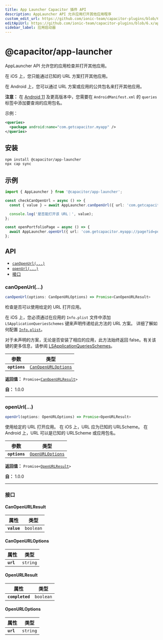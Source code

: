 ```yaml
---
title: App Launcher Capacitor 插件 API
description: AppLauncher API 允许应用打开其他应用程序
custom_edit_url: https://github.com/ionic-team/capacitor-plugins/blob/6.x/app-launcher/README.md
editApiUrl: https://github.com/ionic-team/capacitor-plugins/blob/6.x/app-launcher/src/definitions.ts
sidebar_label: 应用启动器
---
```


# @capacitor/app-launcher

AppLauncher API 允许您的应用检查并打开其他应用。

在 iOS 上，您只能通过已知的 URL 方案打开其他应用。

在 Android 上，您可以通过 URL 方案或应用的公共包名来打开其他应用。

**注意：** 在 [Android 11](https://developer.android.com/about/versions/11/privacy/package-visibility) 及更高版本中，您需要在 `AndroidManifest.xml` 的 `queries` 标签中添加要查询的应用包名。

示例：
```xml
<queries>
  <package android:name="com.getcapacitor.myapp" />
</queries>
```

## 安装

```bash
npm install @capacitor/app-launcher
npx cap sync
```

## 示例

```typescript
import { AppLauncher } from '@capacitor/app-launcher';

const checkCanOpenUrl = async () => {
  const { value } = await AppLauncher.canOpenUrl({ url: 'com.getcapacitor.myapp' });

  console.log('是否能打开该 URL：', value);
};

const openPortfolioPage = async () => {
  await AppLauncher.openUrl({ url: 'com.getcapacitor.myapp://page?id=portfolio' });
};
```

## API

<docgen-index>

* [`canOpenUrl(...)`](#canopenurl)
* [`openUrl(...)`](#openurl)
* [接口](#interfaces)

</docgen-index>

<docgen-api>
<!--Update the source file JSDoc comments and rerun docgen to update the docs below-->

### canOpenUrl(...)

```typescript
canOpenUrl(options: CanOpenURLOptions) => Promise<CanOpenURLResult>
```

检查是否可以使用给定的 URL 打开应用。

在 iOS 上，您必须通过在应用的 `Info.plist` 文件中添加 `LSApplicationQueriesSchemes` 键来声明传递给此方法的 URL 方案。
详细了解如何配置 [`Info.plist`](https://capacitorjs.com/docs/ios/configuration#configuring-infoplist)。

对于未声明的方案，无论是否安装了相应的应用，此方法始终返回 false。有关该键的更多信息，请参阅 [LSApplicationQueriesSchemes](https://developer.apple.com/library/archive/documentation/General/Reference/InfoPlistKeyReference/Articles/LaunchServicesKeys.html#//apple_ref/doc/plist/info/LSApplicationQueriesSchemes)。

| 参数          | 类型                                                            |
| ------------- | --------------------------------------------------------------- |
| **`options`** | <code><a href="#canopenurloptions">CanOpenURLOptions</a></code> |

**返回值：** <code>Promise&lt;<a href="#canopenurlresult">CanOpenURLResult</a>&gt;</code>

**自：** 1.0.0

--------------------


### openUrl(...)

```typescript
openUrl(options: OpenURLOptions) => Promise<OpenURLResult>
```

使用给定的 URL 打开应用。
在 iOS 上，URL 应为已知的 URLScheme。
在 Android 上，URL 可以是已知的 URLScheme 或应用包名。

| 参数          | 类型                                                      |
| ------------- | --------------------------------------------------------- |
| **`options`** | <code><a href="#openurloptions">OpenURLOptions</a></code> |

**返回值：** <code>Promise&lt;<a href="#openurlresult">OpenURLResult</a>&gt;</code>

**自：** 1.0.0

--------------------


### 接口


#### CanOpenURLResult

| 属性         | 类型                 |
| ----------- | -------------------- |
| **`value`** | <code>boolean</code> |


#### CanOpenURLOptions

| 属性       | 类型                |
| --------- | ------------------- |
| **`url`** | <code>string</code> |


#### OpenURLResult

| 属性             | 类型                 |
| --------------- | -------------------- |
| **`completed`** | <code>boolean</code> |


#### OpenURLOptions

| 属性       | 类型                |
| --------- | ------------------- |
| **`url`** | <code>string</code> |

</docgen-api>